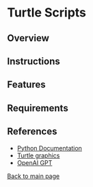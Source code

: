# Turtle Scripts

## Overview


## Instructions


## Features


## Requirements


## References

- [Python Documentation](https://docs.python.org/3/)
- [Turtle graphics](https://docs.python.org/3/library/turtle.html)
- [OpenAI GPT](https://www.openai.com/)

[Back to main page](https://github.com/ErkanHatipoglu/100-days-of-code)

